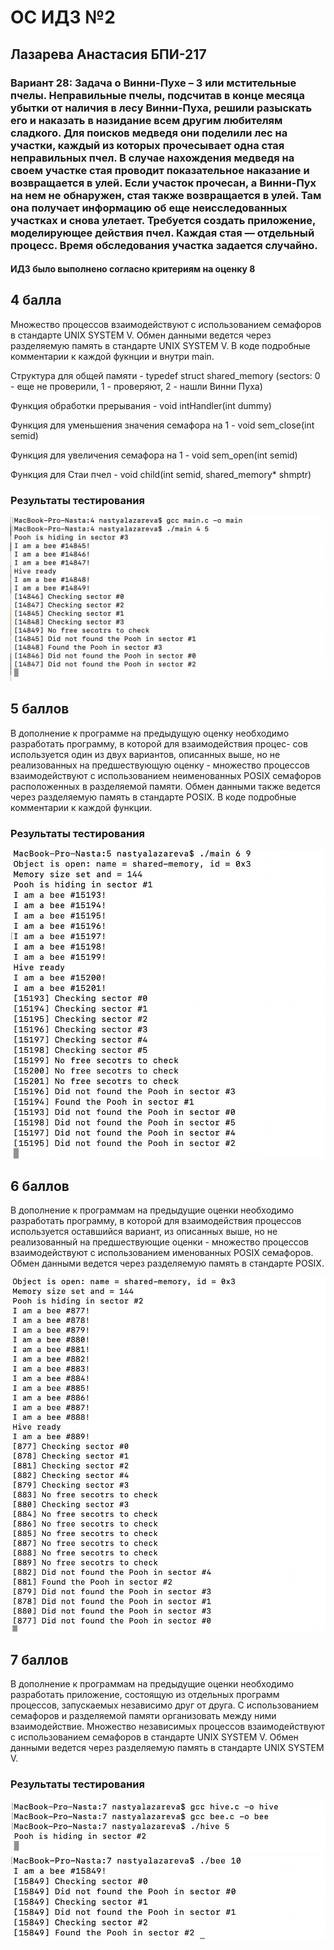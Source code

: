 # ОС ИДЗ №2
## Лазарева Анастасия БПИ-217
### Вариант 28: Задача о Винни-Пухе – 3 или мстительные пчелы. Неправильные пчелы, подсчитав в конце месяца убытки от наличия в лесу Винни-Пуха, решили разыскать его и наказать в назидание всем другим любителям сладкого. Для поисков медведя они поделили лес на участки, каждый из которых прочесывает одна стая неправильных пчел. В случае нахождения медведя на своем участке стая проводит показательное наказание и возвращается в улей. Если участок прочесан, а Винни-Пух на нем не обнаружен, стая также возвращается в улей. Там она получает информацию об еще неисследованных участках и снова улетает. Требуется создать приложение, моделирующее действия пчел. Каждая стая — отдельный процесс. Время обследования участка задается случайно.

#### ИДЗ было выполнено согласно критериям на оценку 8

## 4 балла 

Множество процессов взаимодействуют с использованием семафоров в стандарте UNIX SYSTEM V. Обмен данными ведется через разделяемую память в стандарте UNIX SYSTEM V. В коде подробные комментарии к каждой фукнции и внутри main.

Структура для общей памяти - typedef struct shared_memory (sectors: 0 - еще не проверили, 1 - проверяют, 2 - нашли Винни Пуха)

Функция обработки прерывания - void intHandler(int dummy)

Функция для уменьшения значения семафора на 1 - void sem_close(int semid)

Функция для увеличения семафора на 1 - void sem_open(int semid)

Функция для Стаи пчел - void child(int semid, shared_memory* shmptr)
### Результаты тестирования
![img](/4/image1.png)

## 5 баллов

В дополнение к программе на предыдущую оценку необходимо разработать программу, в которой для взаимодействия процес- сов используется один из двух вариантов, описанных выше, но не реализованных на предшествующую оценку - множество процессов взаимодействуют с использованием неименованных POSIX семафоров расположенных в разделяемой памяти. Обмен данными также ведется через разделяемую память в стандарте POSIX. В коде подробные комментарии к каждой функции.

### Результаты тестирования
![img](/5/image2.png)

## 6 баллов

В дополнение к программам на предыдущие оценки необходимо разработать программу, в которой для взаимодействия процессов используется оставшийся вариант, из описанных выше, но не реализованный на предшествующие оценки - множество процессов взаимодействуют с использованием именованных POSIX семафоров. Обмен данными ведется через разделяемую память в стандарте POSIX.

![img](/6/image5.png)


## 7 баллов

В дополнение к программам на предыдущие оценки необходимо разработать приложение, состоящую из отдельных программ процессов, запускаемых независимо друг от друга. С использованием семафоров и разделяемой памяти организовать между ними взаимодействие. Множество независимых процессов взаимодействуют с использованием семафоров в стандарте UNIX SYSTEM V. Обмен данными ведется через разделяемую память в стандарте UNIX SYSTEM V.

### Результаты тестирования
![img](/7/image4.png)
![img](/7/image3.png)


